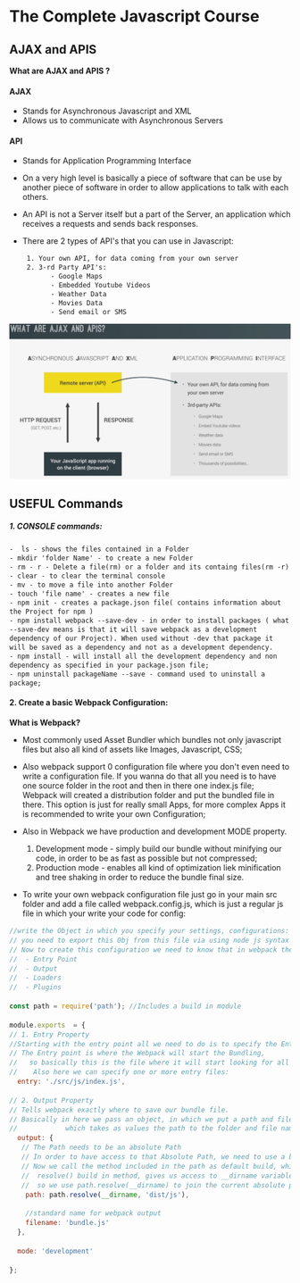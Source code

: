 # The Complete Javascript Course

## AJAX and APIS 

**What are AJAX and APIS ?**

  #### AJAX
   - Stands for Asynchronous Javascript and XML 
   - Allows us to communicate with Asynchronous Servers
   
   
  #### API
   - Stands for Application Programming Interface
   - On a very high level is basically a piece of software that can be use by another piece of software in order to allow applications to talk with each others.
   - An API is not a Server itself but a part of the Server, an application which receives a requests and sends back responses. 
   - There are 2 types of API's that you can use in Javascript: 
   
          1. Your own API, for data coming from your own server
          2. 3-rd Party API's: 
                - Google Maps
                - Embedded Youtube Videos
                - Weather Data
                - Movies Data
                - Send email or SMS


![Ajax](https://raw.githubusercontent.com/CoursesNotes/The-Complete-Javascript-Course/master/images/Ajax.png)




## USEFUL Commands 

##### 1. CONSOLE commands: 
    -  ls - shows the files contained in a Folder
    - mkdir 'folder Name' - to create a new Folder
    - rm - r - Delete a file(rm) or a folder and its containg files(rm -r)
    - clear - to clear the terminal console
    - mv - to move a file into another Folder
    - touch 'file name' - creates a new file
    - npm init - creates a package.json file( contains information about the Project for npm )
    - npm install webpack --save-dev - in order to install packages ( what --save-dev means is that it will save webpack as a development dependency of our Project). When used without -dev that package it will be saved as a dependency and not as a development dependency.
    - npm install - will install all the development dependency and non dependency as specified in your package.json file;
    - npm uninstall packageName --save - command used to uninstall a package;
   
   
#### 2. Create a basic Webpack Configuration: 

**What is Webpack?**
  - Most commonly used Asset Bundler which bundles not only javascript files but also all kind of assets like Images, Javascript, CSS;
  
  - Also webpack support 0 configuration file where you don't even need to write a configuration file. If you wanna do that all you need is to have one source folder in the root and then in there one index.js file; Webpack will created a distribution folder and put the bundled file in there. This option is just for really small Apps, for more complex Apps it is recommended to write your own Configuration;
  
  -  Also in Webpack we have production and development MODE property. 
     1. Development mode - simply build our bundle without minifying our code, in order to be as fast as possible but not compressed; 
     2. Production mode - enables all kind of optimization liek minification and tree shaking in order to reduce the bundle final size.
  
  -  To write your own webpack configuration file just go in your main src folder and add a file called webpack.config.js, which is just a regular js file in which your write your code for config: 
    
```javascript
//write the Object in which you specify your settings, configurations: 
// you need to export this Obj from this file via using node js syntax
// Now to create this configuration we need to know that in webpack there are 4 core concepts: 
//  - Entry Point
//  - Output
//  - Loaders 
//  - Plugins

const path = require('path'); //Includes a build in module 

module.exports  = {
// 1. Entry Property
//Starting with the entry point all we need to do is to specify the Entry Property in this Object.
// The Entry point is where the Webpack will start the Bundling, 
//   so basically this is the file where it will start looking for all the dependencies which it should then bundle together.
//    Also here we can specify one or more entry files:
  entry: './src/js/index.js',
  
// 2. Output Property
// Tells webpack exactly where to save our bundle file. 
// Basically in here we pass an object, in which we put a path and filename properties 
//            which takes as values the path to the folder and file name.
  output: {
   // The Path needs to be an absolute Path
   // In order to have access to that Absolute Path, we need to use a build in node package, the one included at line 63.
   // Now we call the method included in the path as default build, which is called resolve() 
   //  resolve() build in method, gives us access to __dirname variable - which stands for the current absolute path;
   //  so we use path.resolve(__dirname) to join the current absolute path with the one that we want our bundle to be in: 
    path: path.resolve(__dirname, 'dist/js'),
    
    //standard name for webpack output
    filename: 'bundle.js'
  },
  
  mode: 'development'

}; 


```

  





















